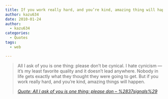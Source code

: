 ```yaml
---
title: If you work really hard, and you’re kind, amazing thing will happen.
author: kazu634
date: 2010-01-24
author:
  - kazu634
categories:
  - Quotes
tags:
  - web

---
```

<div class="section">
<blockquote title="Quote" cite="http://37signals.com/svn/posts/2117-all-i-ask-of-you-is-one-thing-please-don">
<p>
      All I ask of you is one thing: please don&#8217;t be cynical. I hate cynicism ― it&#8217;s my least favorite quality and it doesn&#8217;t lead anywhere. Nobody in life gets exactly what they thought they were going to get. But if you work really hard, and you&#8217;re kind, amazing things will happen.
</p>
    
<p>
<cite><a href="http://37signals.com/svn/posts/2117-all-i-ask-of-you-is-one-thing-please-don" onclick="__gaTracker('send', 'event', 'outbound-article', 'http://37signals.com/svn/posts/2117-all-i-ask-of-you-is-one-thing-please-don', 'Quote: All I ask of you is one thing: please don &#8211; %2837signals%29');" target="_blank">Quote: All I ask of you is one thing: please don &#8211; %2837signals%29</a></cite>
</p>
</blockquote>
</div>
